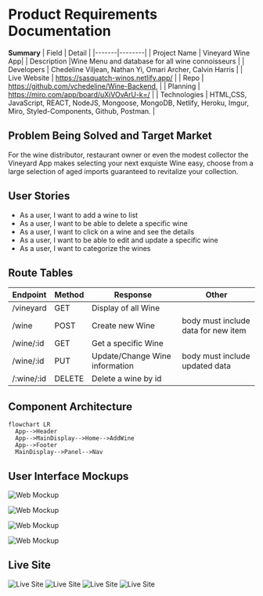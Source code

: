 # Product Requirements Documentation

**Summary**
| Field | Detail |
|-------|--------|
| Project Name | Vineyard Wine App|
| Description |Wine Menu and database for all wine connoisseurs |
| Developers | Chedeline Viljean, Nathan Yi, Omari Archer, Calvin Harris |
| Live Website | https://sasquatch-winos.netlify.app/ |
| Repo | https://github.com/vchedeline/Wine-Backend,  |
| Planning | https://miro.com/app/board/uXjVOvArU-k=/ |
| Technologies | HTML,CSS, JavaScript, REACT, NodeJS, Mongoose, MongoDB, Netlify, Heroku, Imgur, Miro, Styled-Components, Github, Postman. |


## Problem Being Solved and Target Market

For the wine distributor, restaurant owner or even the modest collector the Vineyard App makes selecting your next exquiste Wine easy, choose from a large selection of aged imports guaranteed to revitalize your collection.

## User Stories

- As a user, I want to add a wine to list
- As a user, I want to be able to delete a specific wine
- As a user, I want to click on a wine and see the details
- As a user, I want to be able to edit and update a specific wine
- As a user, I want to categorize the wines

## Route Tables

| Endpoint   | Method | Response                       | Other                               |
| ---------- | ------ | ------------------------------ | ----------------------------------- |
| /vineyard  | GET    | Display of all Wine            |                                     |
| /wine      | POST   | Create new Wine                | body must include data for new item |
| /wine/:id  | GET    | Get a specific Wine            |                                     |
| /wine/:id  | PUT    | Update/Change Wine information | body must include updated data      |
| /:wine/:id | DELETE | Delete a wine by id            |                                     |

## Component Architecture

```mermaid
flowchart LR
  App-->Header
  App-->MainDisplay-->Home-->AddWine
  App-->Footer
  MainDisplay-->Panel-->Nav

```

## User Interface Mockups

![Web Mockup](https://i.imgur.com/wSE6lYM.png!)

![Web Mockup](https://i.imgur.com/OLjRw2t.jpg)

![Web Mockup](https://i.imgur.com/ptZstcA.jpg)

![Web Mockup](https://i.imgur.com/7C0ioOL.jpg)

## Live Site
![Live Site](https://i.imgur.com/l9njYFQ.png)
![Live Site](https://i.imgur.com/OfeSajv.png)
![Live Site](https://i.imgur.com/5tSEC1m.png)
![Live Site](https://i.imgur.com/vIKhECh.png)

